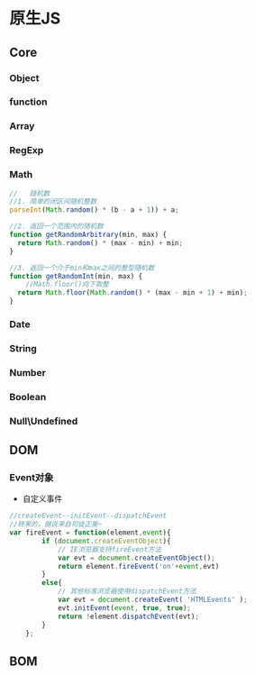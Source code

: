 # 原生JS

## Core
### Object


### function

### Array

### RegExp

### Math
```javascript
//   随机数
//1. 简单的闭区间随机整数
parseInt(Math.random() * (b - a + 1)) + a;

//2. 返回一个范围内的随机数
function getRandomArbitrary(min, max) {
  return Math.random() * (max - min) + min;
}

//3. 返回一个介于min和max之间的整型随机数
function getRandomInt(min, max) {
    //Math.floor()向下取整
  return Math.floor(Math.random() * (max - min + 1) + min);
}
```
### Date

### String

### Number

### Boolean

### Null\Undefined

## DOM
### Event对象
- 自定义事件
```javascript
//createEvent--initEvent--dispatchEvent
//转来的，据说来自司徒正美~
var fireEvent = function(element,event){  
        if (document.createEventObject){  
            // IE浏览器支持fireEvent方法  
            var evt = document.createEventObject();  
            return element.fireEvent('on'+event,evt)  
        }  
        else{  
            // 其他标准浏览器使用dispatchEvent方法  
            var evt = document.createEvent( 'HTMLEvents' );  
            evt.initEvent(event, true, true);  
            return !element.dispatchEvent(evt);  
        }  
    };  

```

## BOM